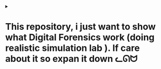 <details>

<summary><h1>This repository, i just want to show what Digital Forensics work (doing realistic simulation lab ). If care about it so expan it down ᓚᘏᗢ </h1></summary>

# Digital_Forensics

![image](https://github.com/user-attachments/assets/da81535d-c9e2-4d72-a2eb-6c07bf2e6f52)

This repository documents a series of digital forensics exercises performed in a simulated lab environment.  Each task demonstrates a key aspect of a digital forensics investigation, from image acquisition to memory analysis.  The goal is to provide a practical, hands-on understanding of the tools and techniques used in real-world digital forensics investigations.

# Task 1: Create a DD-format Image File

**Objective:** Create a bit-by-bit copy (a "forensic image") of a drive using the `dd` command. This is a **crucial first step** in any digital forensics investigation.  The `dd` command, a standard tool in Linux and other Unix-like systems, is used for low-level data copying. By creating an exact copy, we ensure that all data, including deleted files and unallocated space, is preserved.  This allows examiners to analyze the evidence without risking alteration or damage to the original source. We will use the "dd" format as it's a raw, uncompressed format widely compatible with forensic tools.

![image](https://github.com/user-attachments/assets/9ac2fee2-7629-457e-9d5f-1287ce2ff783)

*   **Step 1: File and Group Permissions (Linux) - *Securing the Evidence File***
    *   Before creating the image file, we set up appropriate file system permissions in Linux. **Why is this important?**  Proper permissions are essential for maintaining the **chain of custody** and ensuring the **integrity** of digital evidence.  By restricting access, we prevent unauthorized modification or viewing of the image file.
    *   We create a dedicated group (e.g., `forensics_group`), add this group to the file we are about to create, assign ownership to a designated forensic user, and set specific access rights (e.g., read and write only for the forensic group, read-only for others if necessary, and no execute permissions).  This granular control limits who can interact with the sensitive data within the image file, ensuring only authorized personnel can access and analyze it.

    ![image](https://github.com/user-attachments/assets/f5dc2132-9029-4bf8-b62e-4319ee676c9f)

*   **Step 2: Samba Configuration (Network Share) - *Facilitating Access and Collaboration***
    *   Samba is configured to create a network share. **Why Samba?**  Samba allows seamless file sharing between Linux/Unix-like systems (like Kali Linux where we might be performing analysis) and Windows systems (which might be the system we are imaging or where other analysts are working). This network share enables us to access the image file (and other related files) from different machines on the network. This is beneficial for:
        *   **Collaboration:** Multiple analysts can access the image from their workstations.
        *   **Tool Access:**  If your specialized forensic analysis tools are located on a different system than where the image is created, a network share provides easy access.
    *   We create a dedicated user (e.g., `forensics_user`), set a Samba password for that user to control access to the share, and crucially, add this user to the dedicated group `nhomdieutra` (meaning "investigation group"). This ensures that only members of the investigation team can access the forensic share.

    ![image](https://github.com/user-attachments/assets/40a3a8a3-ad95-4c89-8518-18d7507082f4)

*   **Step 3: Initial Mapping (Physical Machine) - *Initial Setup Attempt***
    *   We first attempted to map a network drive from a Kali Linux machine (a common distribution used for penetration testing and digital forensics) to the physical machine where the target drive was located.  **Why map to the physical machine initially?**  In some scenarios, you might want to directly image a drive connected to a physical machine from a remote analysis workstation. This step represents a common initial approach.

    ![image](https://github.com/user-attachments/assets/f14ae1e3-56f4-4311-af25-b37ef9986e15)

*   **Step 4: Switch to Virtual Machine - *Addressing Practical Limitations***
    *   Due to the large size of the target drive (500GB), we decided to switch to using a virtual machine. **Why the switch?**  Transferring a 500GB image over a network can be very time-consuming and resource-intensive.  Using a virtual machine, especially if the target drive is also virtualized, offers several advantages:
        *   **Speed:** Data transfer within a virtualized environment is often much faster than over a network.
        *   **Resource Efficiency:**  Reduces network bandwidth usage.
        *   **Isolation:**  Keeps the imaging process isolated within the VM environment.

    ![image](https://github.com/user-attachments/assets/fb2add65-4fda-4c7e-97d5-ba04d6300053)

*   **Step 5: Mapping to Virtual Machine - *Establishing the Analysis Environment***
    *   We successfully mapped the network drive (the Samba share we created) to the virtual machine. This establishes the connection between our Kali Linux analysis VM and the location where we will store the image.

    ![image](https://github.com/user-attachments/assets/9e370bd2-53ef-4cfe-87b5-a71f06c290e8)

*   **Step 6: Identify Target Drive - *Verification is Key***
    *   We carefully identified the target drive as "Drive E" within the virtual machine environment. **Why is this step critical?**  **Incorrectly identifying the target drive can lead to imaging the wrong data, or even worse, overwriting the evidence drive!**  Double-checking and verifying the drive letter, size, and contents is paramount before proceeding with image acquisition. *Best practice would be to use disk management tools within the VM to definitively confirm the correct drive.*

    ![image](https://github.com/user-attachments/assets/b9e04084-3d47-46d9-97f8-f0004c72928d)

*   **Step 7: Image Acquisition (dd) - *Creating the Forensic Copy***
    *   We executed the `dd` command to create the `dd` image. **This is the core action of Task 1.**  **What `dd` command would be used here?**  A typical `dd` command for forensic imaging would look like this:
        ```bash
        sudo dd if=/dev/sdb of=/mnt/share/evidence_image.dd bs=4096 conv=noerror,sync status=progress
        ```
        **Let's break down this command:**
        *   `sudo`:  `dd` often requires root privileges to access raw devices.
        *   `if=/dev/sdb`:  **Input File**.  `/dev/sdb` is assumed to be the device node representing the target "Drive E" in the Linux VM. **Important:**  You *must* verify the correct device node for your target drive in your specific environment (using `lsblk`, `fdisk -l`, etc.).  Incorrect device selection can lead to data loss or imaging the wrong drive.
        *   `of=/mnt/share/evidence_image.dd`: **Output File**.  `/mnt/share/evidence_image.dd` specifies the path and filename where the `dd` image will be saved. `/mnt/share` would be the mount point of our Samba share.  Choose a descriptive filename (e.g., `evidence_image.dd`) and location that is easily accessible.
        *   `bs=4096` (or `bs=4k`): **Block Size**. Sets the block size for reading and writing data.  4096 bytes (4KB) is a common and efficient block size for imaging.
        *   `conv=noerror,sync`: **Conversion Options**.
            *   `noerror`:  Tells `dd` to continue copying even if it encounters read errors on the source drive. This is crucial in forensic imaging as you want to capture as much data as possible, even from potentially damaged drives.  Instead of halting on an error, `dd` will attempt to skip over bad sectors.
            *   `sync`:  Pads each input block with zeros to the specified block size if read errors occur. This ensures that the output image is the exact same size as the input drive, even if there are read errors. This helps maintain sector alignment for later analysis.
        *   `status=progress`: (Optional but highly recommended): Displays a progress bar during the imaging process, allowing you to monitor the progress and estimate completion time.

    *   **Documentation is key:** The exact `dd` command used *should always be documented* in your case notes or lab documentation.  This ensures reproducibility and transparency in your process.

    ![image](https://github.com/user-attachments/assets/d656eba5-dbd2-4d8b-80e2-ece70e4931df)

*   **Step 8: Verification (Kali Linux) - *Confirming Image Creation***
    *   We checked the Kali Linux machine (our analysis VM) to confirm that the image file `evidence_image.dd` was successfully created in the Samba share. This is a basic check to ensure the `dd` command completed without major errors and the image file exists where expected.

    ![image](https://github.com/user-attachments/assets/e2dc0d45-1e38-4fb8-b925-f24515a7ea3c)

*   **Step 9: Integrity Check (MD5 Hash) - *Ensuring Data Integrity***
    *   We calculated the MD5 hash of the newly created image file. **Why calculate an MD5 hash?**  **Data Integrity is paramount in forensics.** The MD5 hash acts as a unique digital fingerprint of the image.
    *   **How does it work?** The MD5 algorithm produces a 128-bit hash value.  If even a single bit in the image file is altered (due to data corruption during transfer, storage, or later analysis), the MD5 hash will change completely.
    *   **Best Practice:** You should also calculate the MD5 hash of the *source drive* *before* imaging (if possible and without altering the source drive). Then, compare the hash of the source drive with the hash of the image file. If they match, you have a high degree of confidence that the image is a bit-perfect copy.
    *   We will store this MD5 hash securely and use it later to verify that the image hasn't been tampered with or corrupted at any point during the analysis process. This is a critical part of maintaining the **chain of custody**.

    ![image](https://github.com/user-attachments/assets/3102fae5-3190-4470-8d7e-30a8733edc74)

# Task 2: Convert the Image File from E01 to DD Format

**Objective:** Convert a forensic image from the EnCase Evidence File format (E01) to the raw `dd` format. **Why convert from E01 to DD?**  E01 is a proprietary format primarily associated with EnCase, a commercial forensic software suite. While E01 has advantages like compression and metadata storage, the raw `dd` format is:
*   **Open Standard:** Universally recognized and supported by a vast array of forensic tools, both commercial and open-source.
*   **Interoperable:**  Ensures compatibility across different forensic platforms and operating systems.
*   **Simpler:**  Easier to work with at a low level if needed.
Converting to `dd` makes the image more versatile and accessible for analysis using a wider range of tools.

*   **Step 1: Transfer E01 File - *Accessing the Source Image***
    *   We copied the `Windows_001.E01` file to the mapped network drive accessible from the Kali Linux machine. This makes the E01 image available within our analysis environment.

    ![image](https://github.com/user-attachments/assets/d7115474-e47a-4cb7-a6df-e4c8994cd6c2)

*   **Step 2: Conversion with `xmount` - *Performing the Format Conversion***
    *   We used the `xmount` utility to convert the E01 file to the `dd` format. **Why `xmount`?**  `xmount` is a powerful command-line tool specifically designed for working with various forensic image formats, including E01 (EnCase Evidence File format - EWF).  `xmount` is versatile because it can:
        *   **Convert image formats:** As we are doing here, from E01 to DD.
        *   **Mount images virtually:**  `xmount` can also create a virtual block device from a forensic image *without* actually converting the entire image to a different format first. This is efficient for read-only access.
    *   The likely command used was something like:  `sudo xmount --in ewf --out dd Windows_001.E01 /mnt/e01_mount` (where `/mnt/e01_mount` is a directory you create beforehand to serve as a mount point for `xmount`'s virtual device).
        *   `sudo`: `xmount` may require root privileges.
        *   `--in ewf`: Specifies that the input format is EnCase Evidence File (EWF), which is the E01 format.
        *   `--out dd`: Specifies that the desired output format is raw `dd`.
        *   `Windows_001.E01`:  The input E01 file.
        *   `/mnt/e01_mount`: The mount point directory.  `xmount` will create a virtual device in this directory that represents the converted DD image *or* a mountable representation of the E01 (depending on the specific `xmount` options used). In this case, because we specified `--out dd`, it performs the conversion.

    ![image](https://github.com/user-attachments/assets/f37c4d3b-473a-4f40-9931-94563d54f090)

# Task 3: Mount the Image File on a Linux Workstation

**Objective:** Mount the `dd` image file as a read-only filesystem to access its contents. **Why mount the image?** Mounting allows us to interact with the file system contained within the image in a structured way, as if it were a live drive. This is essential for:
*   **File System Navigation:**  Browsing directories and files using standard file system commands (like `ls`, `cd`, `file`, `cat`, `cp`).
*   **Data Extraction:**  Copying files and directories from the image to our analysis system.
*   **Tool Compatibility:** Many forensic tools are designed to work with mounted file systems.
Mounting should always be done **read-only** to prevent accidental modification of the evidence image.

*   **Step 1: Examine Mounted Files - *Verifying Mount and Exploring Content***
    *   We checked the contents of the mounted directory (`/mnt/dd`) using commands like `ls -l /mnt/dd` to verify that the image was mounted correctly.  We then started exploring the filesystem to get a general overview of its structure and contents. This initial exploration helps to confirm successful mounting and orient us within the file system.

    ![image](https://github.com/user-attachments/assets/8cbf9276-9bd9-4589-bec8-6ef808223639)
    ![image](https://github.com/user-attachments/assets/53ef2679-1f02-4fb9-b557-b54df49a78cf)
    ![image](https://github.com/user-attachments/assets/603529df-5f00-4e48-8ed3-b607175e183a)

*   **Step 2: MD5 Hashing (Images Directory) - *Extracting and Verifying Specific Data***
    *   We calculated the MD5 hashes of files within the `/mnt/dd/images` directory and saved the results to `yeucaubailab.txt`. **Why hash files within a directory?**  This is an example of targeted data extraction and verification.  Perhaps in a scenario, "images" are of particular interest.  Hashing these files serves multiple purposes:
        *   **Integrity Verification:**  If we later copy these images out of the mounted image for further analysis, we can re-calculate their MD5 hashes and compare them to the saved hashes to ensure they haven't been corrupted during extraction.
        *   **Uniqueness Identification:** MD5 hashes can help identify duplicate files within the "images" directory or across the entire image, which can be useful for deduplication or identifying common files.
        *   **Evidence Documentation:** The `yeucaubailab.txt` file serves as a record of the hashes we calculated, documenting our analysis and findings.
    *   The specific command used was likely something like: `find /mnt/dd/images -type f -print0 | xargs -0 md5sum > yeucaubailab.txt`.

    ![image](https://github.com/user-attachments/assets/a88ecb29-90af-4da0-9d86-91fc4a3e2eb7)
    ![image](https://github.com/user-attachments/assets/ecbe52ef-9a93-4d37-b2e0-5e0acf40fc58)

*   **Step 3: MD5 Hashing (Songs Directory) - *Repeating Data Extraction for Another Category***
    *   We repeated the MD5 hashing process for files in the "Songs" directory. **Why hash "Songs"?** This demonstrates applying the same data extraction and verification technique to a different category of files ("Songs").  This could be because "songs" represent another category of potentially relevant evidence in the investigation.  It showcases the scalability and repeatability of the hashing process.

    ![image](https://github.com/user-attachments/assets/656a2f4d-c805-4a15-a4b0-fe1e144e4be9)

*   **Step 4: Mounting an APFS Image - *Handling Different File Systems***
    *   We mounted another `dd` image file, this one containing an Apple File System (APFS). **Why mount an APFS image?** This step demonstrates the ability to work with different file system types commonly encountered in digital forensics.  APFS is the modern file system used by macOS and iOS. Being able to mount and analyze APFS images is crucial when investigating Apple devices.
    *   The likely command would have been something like:  `sudo mount -t apfs -o ro,loop /path/to/image.dd /mnt/apfs` (where `/mnt/apfs` is a mount point you create beforehand).

    ![image](https://github.com/user-attachments/assets/4e46772b-c242-424f-8853-73d9af7e9948)

*   **Step 5: MD5 Hashing (.fseventsd) - *Analyzing System Metadata***
    *   We calculated the MD5 hash of the `.fseventsd` directory (and likely its contents). **Why focus on `.fseventsd`?**  `.fseventsd` is a directory used by macOS to store file system events.  It's a rich source of metadata and can provide valuable insights into user activity, file access patterns, and system events over time.  Analyzing `.fseventsd` can reveal:
        *   File creation, modification, and deletion timestamps.
        *   Application activity related to file access.
        *   Potentially deleted files or actions that are no longer readily apparent in the regular file system.

    ![image](https://github.com/user-attachments/assets/34056b0c-840f-443b-90ad-b622278c7ed0)
    ![image](https://github.com/user-attachments/assets/97d5345e-a02a-4545-8499-223868d0a24f)

*   **Step 6: Continued Hashing - *Comprehensive Data Verification***
    *   We continued calculating hashes and saving them to a text file, likely for further analysis or reporting.  This suggests a more comprehensive effort to hash a larger portion of the mounted image, potentially for a complete inventory of file hashes or to prepare for deeper analysis.

    ![image](https://github.com/user-attachments/assets/0d503e45-7bfe-4698-b432-7adaf70c0a19)

*   **Step 7: Results - *Presenting Findings***
    *   Displayed the results of the hashing operations, likely in the form of the `yeucaubailab.txt` file or a summary of the hashes calculated.  Presenting results clearly is essential for communication in forensic investigations.

    ![image](https://github.com/user-attachments/assets/2083c720-35a9-4159-b162-4996486d0f99)

# Task 4: Extract Hidden Content from the Hard Drive

**Objective:** Use Python scripts to analyze the image and potentially extract hidden content. **Why extract hidden content?**  Attackers and individuals attempting to conceal illicit activity often try to hide data. This could involve:
*   **Deleted Files:**  Files deleted through normal operating system methods may still be recoverable from unallocated space or file system metadata.
*   **Slack Space:**  Unused space within file system clusters can sometimes contain remnants of previously deleted files.
*   **Steganography:**  Data hidden within seemingly innocuous files (like images or audio files).
*   **Hidden Partitions or Volumes:** Areas of the drive not readily accessible through standard file system navigation.
This task aims to explore techniques for uncovering such hidden data.

*   **Script 1: `Phan_tich_Image.py` (Image_Analysis.py) - *Initial Automated Analysis***
    *   This script likely performs initial automated analysis of the image.  **What might this initial analysis include?** Common tasks for a basic image analysis script could be:
        *   **File System Parsing:** Parsing the Master File Table (MFT) in NTFS or similar structures in other file systems to get a list of files and directories, including metadata.
        *   **Deleted File Identification:**  Searching for remnants of deleted file entries in file system metadata.
        *   **File Type Identification:**  Identifying file types based on file signatures (magic numbers) to categorize files.
        *   **Keyword Searching:**  Searching for specific keywords within the image data.

    ![image](https://github.com/user-attachments/assets/059545f4-ead6-4089-90ef-7c5405166da6)

*   **Script 2: `phan_tich_image_pro.py` (Image_Analysis_Pro.py) - *Advanced Analysis and Feature Enhancement***
    *   This script likely builds upon the first script, adding more advanced features or analysis capabilities. **What "pro" features might be included?**  `phan_tich_image_pro.py` could incorporate:
        *   **Deleted File Recovery:**  Attempting to recover the content of deleted files from unallocated space or file system metadata.
        *   **File Carving:**  Searching raw byte streams for file headers and footers to identify and extract files regardless of file system metadata.
        *   **Signature Analysis:**  More sophisticated file type identification and signature matching.
        *   **Data Visualization:**  Presenting analysis results in a more user-friendly or visual format.

    ![image](https://github.com/user-attachments/assets/106c14e8-a4a7-4f37-9601-e00a7e5a5a6c)
    ![image](https://github.com/user-attachments/assets/63d7b60c-28cc-4333-b029-fcd292809a50)

*   **User Directory Exploration - *Targeted Manual Review***
    *   We manually browsed the home directory of the user "roger," specifically navigating to the "Downloads" directory using a file explorer or command line. **Why focus on the "Downloads" directory?**  The "Downloads" directory is a common location where users store files downloaded from the internet or received via email. It's a prime location to look for:
        *   Malware or suspicious executables.
        *   Documents or files related to illicit activity.
        *   Evidence of user actions.
    Manual review complements automated analysis and can uncover details that scripts might miss.

    ![image](https://github.com/user-attachments/assets/6635d2c1-7026-4636-864b-2a423f3e0664)

*   **Script 3: `phan_tich_image_pro_max.py` (Image_Analysis_Pro_Max.py) - *Maximum Feature Set and Accessibility***
    *   This script likely represents the most advanced version of the analysis tool, potentially incorporating the most comprehensive set of features and aiming for improved usability or accessibility. **What "max" features could be added?** `phan_tich_image_pro_max.py` might include:
        *   **Web Interface:** Providing a web-based interface for interacting with the analysis tool and viewing results, as hinted at by the next step.
        *   **Reporting Capabilities:**  Generating automated reports summarizing findings.
        *   **Advanced Carving Techniques:**  More sophisticated file carving algorithms or support for carving specific file types.
        *   **Integration with other tools:**  Potentially integrating with other forensic tools or databases.

    ![image](https://github.com/user-attachments/assets/5eb9c477-a010-4fdc-a3e7-28a8164d465f)

*   **Web Server Access (host='0.0.0.0') - *Remote Access and User Interface***
    *   The addition of `host='0.0.0.0'` in the `phan_tich_image_pro_max.py` script strongly suggests that a web server was integrated into the script. **Why a web server?** A web interface makes the analysis tool more accessible and user-friendly. Setting the host to `0.0.0.0` makes the server accessible from any network interface on the machine, allowing access from:
        *   **Other computers on the network:**  Analysts can access the tool from their workstations using a web browser.
        *   **The physical machine (if the VM is hosted on it):** As indicated in the description, allowing access from the "physical machine."
    This allows for easier interaction with the results of the analysis, potentially through a web-based dashboard or file browser.

    ![image](https://github.com/user-attachments/assets/7fadfc17-8f71-4031-a182-12a313c9644f)
    ![image](https://github.com/user-attachments/assets/6e114bb2-fe2f-4a6e-ac6a-c4a2dd0eb345)

# Task 5: Analyze the Windows Image File System

**Objective:** Use The Sleuth Kit (TSK) tools (`mmls` and `fsstat`) to examine the low-level structure of the file system within the `Windows_002.dd` image. **Why low-level file system analysis?**  Understanding the file system structure is fundamental to digital forensics. Tools like TSK provide insights that go beyond simply browsing files:
*   **Partitioning Scheme:** `mmls` reveals how the disk is partitioned, which is the foundation upon which file systems are built.
*   **File System Type and Metadata:** `fsstat` provides detailed information about the file system itself, including its type, size, metadata structures, and important offsets.
*   **Metadata Entry Exploration:** Examining specific metadata entries (like the Root Directory, Volume Bitmap, $Secure, $Extend) gives a deeper understanding of how NTFS manages files, security, and extended features.
*   **Inode-level Analysis:**  Working with inodes allows for analysis at a fundamental level, independent of file paths, which can be crucial for recovering deleted files or understanding file system operations.

*   **Step 1: Partition Table Analysis (`mmls`) - *Understanding Disk Layout***
    *   We used the `mmls` command to display the partition table of the `Windows_002.dd` image. **What does `mmls` show us?**  `mmls` (Media Layer Sleuth) analyzes the media layer and shows:
        *   **Partitions:**  Lists each partition defined on the disk image.
        *   **Start and End Sectors:**  Indicates the physical location of each partition on the disk in terms of sectors.
        *   **Size:**  The size of each partition.
        *   **Partition Type:**  Identifies the type of each partition (e.g., NTFS, FAT32, Linux native).
        *   **Description:**  Sometimes provides a descriptive label for the partition.
    This command helps to understand the overall organization of the disk *before* delving into specific file systems. Example: `mmls Windows_002.dd`.

    ![image](https://github.com/user-attachments/assets/1684fac8-6405-4523-8b06-6bea83689b9f)

*   **Step 2: File System Details (`fsstat`) - *File System Metadata Examination***
    *   We used the `fsstat` command to display detailed information about the file system within the `Windows_002.dd` image. **What does `fsstat` reveal?** `fsstat` (File System STATistics) provides file system-specific metadata, including:
        *   **File System Type:** Confirms the file system type (e.g., NTFS, FAT, EXT).
        *   **Volume Label:**  The name assigned to the volume.
        *   **Block Size and Cluster Size:**  Fundamental units of data allocation in the file system.
        *   **Inode Count and Range:**  Information about inodes (file system objects) and their numbering scheme.
        *   **Important Offsets:**  Locations of key metadata structures within the file system (e.g., MFT start in NTFS).
    Example: `fsstat Windows_002.dd`.

    ![image](https://github.com/user-attachments/assets/c9a15a7b-3710-433a-86fb-11bd4bae75bd)

*   **NTFS Metadata Entries - *Key File System Structures***
    *   The following are key metadata entries within the NTFS file system that `fsstat` might identify and that are crucial to understand for NTFS analysis:

        *   **5: Root Directory:**  The top-level directory of the file system.  **Why is the root directory important?** It's the starting point for navigating the entire file system. All other files and directories are ultimately located beneath the root directory.

            ![image](https://github.com/user-attachments/assets/7fd3144f-78cc-4713-92e6-ab5c8f9d0aed)

        *   **6: Volume Bitmap:** A file that tracks which clusters (allocation units) on the volume are in use and which are free. **Why is the Volume Bitmap significant?** It's essential for file system integrity and recovery.  By analyzing the bitmap, you can:
            *   Understand disk space utilization.
            *   Identify unallocated space where deleted files might reside.
            *   Potentially repair file system inconsistencies.

            ![image](https://github.com/user-attachments/assets/ef402b42-d095-4b97-a1e2-85c3c97fa6ed)

        *   **9: $Secure:**  Contains security descriptors for files and directories.  **Why is $Secure relevant to forensics?** It manages Access Control Lists (ACLs) that define permissions for users and groups. Analyzing `$Secure` can reveal:
            *   Who has access to specific files and directories.
            *   Potential unauthorized access attempts or privilege escalations.
            *   Evidence of data exfiltration or tampering based on permission changes.

            ![image](https://github.com/user-attachments/assets/2f72d569-cfde-4e52-9c21-e36f59b4766e)

        *   **11: $Extend:**  A directory that contains other metadata files used to extend the functionality of NTFS, such as `$Quota` (disk quotas), `$ObjId` (object IDs), and `$Reparse` (reparse points). **Why is $Extend of interest?** It houses advanced NTFS features. Analyzing files within `$Extend` can uncover:
            *   Disk quota settings that might be relevant to user activity or data storage limits.
            *   Object IDs that can help track file relationships and history.
            *   Reparse points (like symbolic links or junctions) that could indicate file system manipulation or redirection.

            ![image](https://github.com/user-attachments/assets/646ea15d-fb57-43ac-8439-cc38d315a814)

* **Inode Lookup - *Accessing Files by Inode Number***
    * Find the file name or folder based on the inode number. **Why look up files by inode?** Inode numbers are unique identifiers for file system objects.  In some forensic scenarios, you might know the inode number of a file (e.g., from log files or file system metadata), but not its full path. Inode lookup allows you to:
        *   Locate a file or directory if you only have its inode number.
        *   Access files even if their names or directory structure have been altered.
        *   Work with deleted files that might still have inode entries in file system metadata.
    * **How to do inode lookup with TSK?** You would typically use tools like `istat` (inode status) or `ffind` (find file by inode number) from The Sleuth Kit. The specific command would depend on the file system type and the TSK tools available.  *Example command using `istat` (though `istat` mainly displays inode information, not file names directly):* `istat Windows_002.dd <inode_number>`.  To find filenames associated with inodes, you often need to combine tools and potentially parse output.

    ![image](https://github.com/user-attachments/assets/8015aa79-57a9-4543-bc30-861205008ea2)

*   **File Recovery - *Retrieving Files from the Image***
    *   We recovered files from the image file. **Why file recovery?**  A primary goal of digital forensics is often to recover deleted or lost data.  File recovery techniques aim to:
        *   Retrieve files that have been deleted by the user or operating system.
        *   Recover files from damaged or corrupted file systems.
        *   Extract files that might be hidden or obfuscated.
    *   **How is file recovery done?**  File recovery methods range from simple (undeleting files from the recycle bin) to complex (file carving from unallocated space). In this context, "recovering files from the image" likely refers to using TSK tools like `icat` (inode content access tool) to extract the contents of a file based on its inode number.  *Example `icat` command:* `icat Windows_002.dd <inode_number> > recovered_file.txt`.  Other file recovery tools, both command-line and GUI-based, could also be used depending on the specific recovery needs.

    ![image](https://github.com/user-attachments/assets/984c2c15-37f9-47d5-9e5c-5a40aeae5889)

# Task 6: Create and Analyze a File System Timeline using The Sleuth Kit (TSK)

**Objective:** Create a timeline of file system activity using TSK's `fls` and `mactime` tools. **Why create a file system timeline?** Timelines are invaluable in digital investigations because they:
*   **Chronological Order:**  Organize file system events in chronological order, making it easier to understand the sequence of actions and identify patterns.
*   **Activity Reconstruction:** Help reconstruct user activity, application execution, and system events based on file system timestamps.
*   **Anomaly Detection:**  Enable the detection of unusual or suspicious timestamps that might indicate malicious activity or data manipulation.
*   **Evidence Correlation:**  Facilitate the correlation of file system events with other types of evidence (e.g., event logs, network traffic).

*   **Step 1: Extract Temporal Data (`fls`) - *Gathering File System Timestamps***
    *   We used the `fls` command to extract file system metadata, including timestamps (MAC times - Modification, Access, Change), and write the output to `ado.txt`. **What are MAC times and why are they important?**
        *   **MAC Times:**  Represent three key timestamps associated with files and directories in many file systems:
            *   **Modification Time (Mtime):**  When the file content was last modified.
            *   **Access Time (Atime):**  When the file was last accessed (read or executed).
            *   **Change Time (Ctime):** When file metadata (permissions, ownership, etc.) was last changed.
        *   **Forensic Significance:** MAC times provide a record of file system activity. Analyzing these timestamps can reveal when files were created, accessed, modified, or when system events occurred related to files.
    *   `fls` lists files and directories, including deleted entries (if possible), from a disk image. A likely command would be: `fls -r -m "/" -p Windows_002.dd > ado.txt`.
        *   `-r`:  Recursive, to process all directories and subdirectories.
        *   `-m "/"`:  Mount point. Prepends "/" to file paths in the output, making them absolute paths relative to the root of the mounted image.
        *   `-p`:  Full paths. Displays full pathnames in the output.
        *   `Windows_002.dd`: The input disk image file.
        *   `ado.txt`: The output file where `fls` results are saved (often called a "body file").

    ![image](https://github.com/user-attachments/assets/1437e3db-5915-4b45-a71b-932cb12b065c)
    ![image](https://github.com/user-attachments/assets/a8344012-f94b-40eb-a6fb-c490f165ca10)
    ![image](https://github.com/user-attachments/assets/c70ec20c-4f15-4e9c-b090-22b1fcb86f26)

*   **Step 2: Create Timeline (`mactime`) - *Formatting Temporal Data into a Timeline***
    *   We used the `mactime` command to process the output from `fls` (`ado.txt`) and create a chronological timeline of file system events, saving it to `task4_timeline.txt`. **What does `mactime` do?** `mactime` (MAC time to timeline) takes the "body file" output of `fls` (like `ado.txt`) and:
        *   **Parses MAC times:** Extracts the MAC timestamps from the `fls` output.
        *   **Sorts Chronologically:** Sorts the events by timestamp to create a timeline.
        *   **Formats Output:** Formats the timeline data into a human-readable format, often comma-separated values (CSV) or a similar tabular format.
    *   Example: `mactime -b ado.txt -d > task4_timeline.txt`.
        *   `-b ado.txt`:  Specifies `ado.txt` as the "body file" input.
        *   `-d`:  Specifies delimiter (often defaults to comma, creating CSV-like output).
        *   `task4_timeline.txt`: The output file where the timeline is saved.

    ![image](https://github.com/user-attachments/assets/83587142-b8d2-4937-9243-d461d52cccb6)

*   **Step 3: Timeline Analysis - *Interpreting File System Activity***
    *   We analyzed the `task4_timeline.txt` timeline to understand the sequence of events.  **What to look for in a timeline analysis?**  Key observations from a timeline analysis might include:
        *   **Initial System Creation:**  A cluster of events with very similar timestamps might indicate system installation or creation. The example timeline shows initial creation of NTFS metadata files and directories all around "Thu Dec 19 2019 16:55:24," suggesting a system setup or restore on that date.
        *   **User Activity Patterns:**  Sequences of file accesses, modifications, and creations can reveal user workflows and activities.
        *   **Application Execution:**  File system events related to program files or configuration files can indicate application usage.
        *   **Suspicious Timestamps:**  Timestamps that are inconsistent with normal system operation (e.g., timestamps in the future, timestamps that are abruptly changed) can be indicators of tampering or malicious activity.
        *   **Event Gaps:**  Periods of inactivity in the timeline might also be noteworthy, depending on the context of the investigation.
    *   The timeline helps to visualize the temporal relationships between file system events and allows investigators to focus on time periods of interest.

    ![image](https://github.com/user-attachments/assets/2cf933d3-7885-46f3-91f5-27ba3984a42c)

# Task 7: Analyze Common File Formats using a Hex Editor

**Objective:** Examine the internal structure of files using a hex editor. **Why use a hex editor?**  Hex editors provide a raw, byte-level view of file contents. This is essential for:
*   **File Signature Identification:**  Verifying file types by examining file headers and magic numbers.
*   **Data Carving and Recovery:**  Identifying file fragments or embedded data within files.
*   **Malware Analysis:**  Analyzing the structure of executable files and identifying malicious code patterns.
*   **File Format Understanding:**  Gaining a deeper understanding of how different file formats are structured.
*   **Tampering Detection:**  Identifying subtle modifications or inconsistencies in file structures that might indicate tampering.

*   **Step 1: Analyze "FileMau.docx" (SampleFile.docx) - *DOCX File Structure Examination***
    *   We examined a DOCX file in a hex editor. **What are we looking for in a DOCX file?**  DOCX files are based on the ZIP format and contain XML data. In a hex editor, you would expect to see:
        *   **ZIP Header:**  The "PK" (0x50 0x4B in hexadecimal) file signature at the very beginning of the file. This "PK" signature is the telltale sign of a ZIP archive (and DOCX is essentially a ZIP archive).
        *   **XML Content (within the ZIP archive):**  After the ZIP header, you would see binary data representing the compressed XML files that make up the DOCX document content, styles, metadata, etc.  While the XML itself will be compressed, you can still observe the general structure of the ZIP archive.

    ![image](https://github.com/user-attachments/assets/1c14c739-3336-4201-8642-1c1fae2126f9)

*   **Step 2: Analyze "FileMau.gif" (SampleFile.gif) - *GIF File Structure Examination***
    *   We examined a GIF file in a hex editor. **What are we looking for in a GIF file?**  GIF (Graphics Interchange Format) files have specific headers that identify them as GIF images. In a hex editor, you should look for:
        *   **GIF Header (Magic Number):**  Either "GIF87a" or "GIF89a" at the very beginning of the file (in ASCII representation in the hex editor, which corresponds to hexadecimal values). These headers are the definitive identifiers for GIF files.
        *   **Image Data and Control Blocks:**  Following the header, you'll see binary data representing the image pixels, color palettes, and control blocks that define animation or transparency (if applicable).

    ![image](https://github.com/user-attachments/assets/01f5f036-697a-44f0-8b05-8543d825b0a8)

# Task 8: Collect Volatile Information from a Live Windows System

**Objective:** Use the PsTools suite to gather information from a running Windows system. **Why collect volatile information?**  Volatile data is information that exists only in system memory and is lost when the system is powered off or rebooted.  This includes:
*   **Running Processes:**  Information about currently executing programs and their resource usage.
*   **Network Connections:**  Active network connections and listening ports.
*   **Open Files and Handles:**  Lists of files currently opened by processes and system handles.
*   **Registry Data in Memory:**  Parts of the Windows Registry that are cached in memory.
*   **System Logs in Memory:**  Event logs and other system logs that are actively being written to memory.
Collecting volatile data is crucial in incident response and live forensics because it can capture evidence of:
*   Malware running in memory (that might not be persistent on disk).
*   Active network connections to command-and-control servers.
*   Processes accessing sensitive data.
*   System state at the time of an incident.

*   **PsTools Overview - *Powerful System Administration Utilities***
    *   PsTools is a free collection of command-line utilities from Microsoft Sysinternals. **Why PsTools?**  PsTools are incredibly valuable for system administration, troubleshooting, and, importantly, for incident response and digital forensics on Windows systems. They provide powerful capabilities to:
        *   Gather system information remotely or locally.
        *   Manage processes and services.
        *   Interact with the Windows Registry and event logs.
        *   Perform network diagnostics.
    Many of these tools are designed to be used remotely, which is particularly useful in enterprise environments or incident response scenarios.

    ![image](https://github.com/user-attachments/assets/c77ae841-b488-4c30-a378-23a1e2976cab)

*   **1. PsKill - *Process Termination***
    *   Terminates a running process. **Why use PsKill?** In incident response, `PsKill` is essential for quickly stopping malicious processes.  It allows you to terminate processes:
        *   By name (e.g., `SSH.exe`).
        *   By Process ID (PID) (e.g., 7388).
        *   Remotely on another Windows system (if you have administrative credentials).
    This can help contain an incident, prevent further damage, or disrupt attacker activity.

    ![image](https://github.com/user-attachments/assets/f18dbc40-d2f4-4aa9-a4d7-eaab00e738d8)

    *   Example:  `.\\pskill -t 7388` (kills process with PID 7388)

*   **2. PsList - *Process Listing and System Monitoring***
    *   Lists running processes, similar to Task Manager but with more detailed information. **Why use PsList instead of Task Manager?** `PsList` provides more comprehensive information and is command-line driven, making it suitable for scripting and automated data collection. It can show:
        *   Process IDs (PIDs).
        *   Process names.
        *   CPU and memory usage.
        *   Thread counts.
        *   Start times.
        *   Handles and threads.
        *   And more (with options like `-x` for extended information).
    `PsList` is useful for:
        *   Monitoring system performance.
        *   Identifying resource-intensive processes.
        *   Investigating suspicious processes or unusual activity.
        *   Generating process lists for documentation.

    ![image](https://github.com/user-attachments/assets/d5657972-0698-4d95-b61c-3f4a83a92d49)

    *   Example:  `.\\PsList -x` (shows extended information)

*   **3. PsLogList - *Event Log Examination***
    *   Dumps the contents of event logs. **Why examine event logs?** Windows Event Logs are critical sources of information about system events, security events, application events, and errors.  `PsLogList` allows you to:
        *   View event logs from the command line.
        *   Filter events based on various criteria (log name, source, event ID, time range, etc.).
        *   Export event logs for offline analysis.
        *   Access event logs remotely.
    Analyzing event logs is a fundamental part of incident response and digital forensics to:
        *   Track user activity.
        *   Identify security incidents (login failures, account lockouts, etc.).
        *   Troubleshoot system problems.
        *   Establish a timeline of events.

    ![image](https://github.com/user-attachments/assets/8e1e539a-d425-4623-add6-aa224baf9aef)

    *   Example:  `.\\PsLogList`

*   **4. PsPing - *Network Connectivity Testing***
    *   Performs network connectivity tests, similar to the standard `ping` utility, but with added capabilities. **Why use PsPing instead of regular `ping`?** `PsPing` offers more advanced features for network diagnostics, particularly useful in incident response and network troubleshooting. It can:
        *   Measure latency (round-trip time) like `ping`.
        *   Measure bandwidth.
        *   Test TCP port connectivity (to check if a specific port is open on a remote host).
        *   Perform ICMP, TCP, and UDP pings.
    `PsPing` is valuable for:
        *   Verifying network connectivity to remote systems.
        *   Troubleshooting network issues.
        *   Testing if network services are available on specific ports.
        *   Measuring network performance.

    ![image](https://github.com/user-attachments/assets/01e6420f-4b6d-4e5e-ace2-a7b573c776f3)

# Task 9: Analyze a Windows RAM Image File

**Objective:** Analyze a memory dump (RAM image) from a Windows system using Redline and Volatility. **Why RAM analysis?**  As mentioned in Task 8, RAM (Random Access Memory) contains volatile information that is lost when the system is powered off. RAM analysis is critical for:
*   **Detecting Memory-Resident Malware:**  Many types of malware (rootkits, fileless malware, injected code) operate primarily in memory and may leave little or no trace on the hard drive.
*   **Analyzing Running Processes:** Gaining detailed information about processes at the time of memory capture, including their memory usage, loaded modules, and handles.
*   **Recovering Decrypted Data:**  Sensitive data that is encrypted on disk might be decrypted and present in memory during runtime.
*   **Identifying Kernel-Level Activity:** Examining kernel modules, drivers, and system calls can reveal rootkit activity and low-level system manipulations.
*   **Extracting Network Information:**  Network connections, listening ports, and cached network credentials can be found in memory.

*   **Redline Analysis - *GUI-Based Memory Examination***
    *   Redline is a free memory analysis tool from FireEye/Mandiant. **Why Redline?** Redline is a powerful and user-friendly tool, especially for initial triage and analysis of memory dumps. It offers a graphical interface and pre-built analysis modules that simplify common memory forensics tasks.  Redline excels at:
        *   **Automated Analysis:**  Redline performs automated scans and analysis of memory dumps, highlighting potentially suspicious items.
        *   **User-Friendly Interface:**  Provides a GUI for browsing processes, modules, handles, network connections, and other memory artifacts.
        *   **Indicator Scoring:**  Assigns scores to indicators of compromise (IOCs), helping to prioritize investigation efforts.
        *   **Reporting:** Generates reports summarizing findings.

    *   **1. Driver Modules - *Examining Kernel Extensions***
        *   Lists loaded device drivers. **Why analyze driver modules?** Device drivers operate at the kernel level, giving them privileged access to the system. Malware often uses drivers for:
            *   Rootkit functionality (hiding files, processes, network connections).
            *   Kernel-level control and persistence.
            *   Bypassing security mechanisms.
        *   **Observation:**  `RamCaptureDriver64.SYS` in the Administrator's Downloads folder is *highly* suspicious. **Why is this a red flag?**  A driver with a name suggesting RAM capture functionality located in a user's Downloads directory is highly unusual and indicative of:
            *   Malware:  Malware might install a driver for malicious purposes.
            *   Unauthorized Data Collection:  Someone may have intentionally installed a RAM capture tool, possibly for malicious or unauthorized data exfiltration.
            *   Legitimate Tool Misplaced:  While less likely, it could be a legitimate tool that was improperly placed in the Downloads directory.  Regardless, its presence in Downloads and its name warrant immediate investigation.

        ![image](https://github.com/user-attachments/assets/b95d613e-844d-47e1-a750-4da7c6533d7d)

    *   **2. Handles - *Tracking System Resource Access***
        *   Handles are references to system resources (files, registry keys, etc.). **Why analyze handles?** Analyzing handles can reveal:
            *   What files a process is currently accessing (open files, directories, devices).
            *   Which registry keys a process is reading or modifying.
            *   Active network connections associated with a process.
            *   Other system objects (processes, threads, events) that a process is interacting with.
        *   **Example:** The provided examples show handles to registry keys related to recently run programs (`RunMRU`) and autorun programs (`Run`). **Why are these registry keys important?**
            *   `HKEY_USERS\...\Software\Microsoft\Windows\CurrentVersion\Explorer\RunMRU`:  `RunMRU` (Run Most Recently Used) stores a list of programs executed from the "Run" dialog. Malware might use this to track user activity or as part of its execution process.
            *   `HKEY_CURRENT_USER\Software\Microsoft\Windows\CurrentVersion\Run`: The `Run` key is a common location for malware to establish persistence. Programs listed in this key are automatically executed when a user logs in.  Finding entries in the `Run` key associated with unusual or unknown programs is a strong indicator of malware persistence.

        ![image](https://github.com/user-attachments/assets/2a293d7f-23a9-41ce-a6c7-e75f40d8c2eb)
        ![image](https://github.com/user-attachments/assets/cd8ae2a0-e86d-4484-8a2c-0eae495ec03d)
        ![image](https://github.com/user-attachments/assets/c0a69fdc-7a3b-484f-8f91-b864ebef8aee)

    *   **3. Memory Sections - *Process Memory Map***
        *   Memory sections show the different regions of memory used by a process. **Why analyze memory sections?** Examining memory sections can reveal:
            *   Loaded DLLs (Dynamic Link Libraries): DLLs are libraries of code that processes use.  Unusual or unexpected DLLs loaded by a process can be suspicious.
            *   Heap Allocations:  Dynamically allocated memory used by a process.  Large or unusual heap allocations might indicate memory leaks or malicious activity.
            *   Code Sections:  Sections of memory containing executable code.  Analyzing code sections can help identify injected code, shellcode, or other malicious code.
            *   Data Sections:  Sections containing data used by the process.
        *   **Observation:** The analysis of `spoolsv.exe` (a print spooler service) shows that it has been compromised, leading to the creation of other processes (`rundll32.exe`, `cmd.exe`). **Why is `spoolsv.exe` compromise significant?** `spoolsv.exe` is a legitimate Windows service. Malware often targets legitimate processes for process injection to:
            *   Hide its activity by running within a trusted process.
            *   Gain the privileges of the compromised process.
            *   Evade detection by security software that might whitelist legitimate processes.
        *   The child processes `rundll32.exe` and `cmd.exe` spawned from `spoolsv.exe` are also suspicious because they are common tools used by malware for various malicious actions. This process tree relationship is a strong indicator of process injection and potential malware activity.

           ![image](https://github.com/user-attachments/assets/949ad7d1-85b2-4e1d-9ddc-1d8db41c0077)
           ![image](https://github.com/user-attachments/assets/dc9ad625-4155-4548-88d3-0a934a212b28)

    *   **4. Device Tree - *System Hardware Inventory***
        *   Shows the hierarchical relationship of devices connected to the system. **Why analyze the device tree?** The Device Tree provides a structured view of the system's hardware configuration. Analyzing it can help identify:
            *   Unusual or unexpected devices.
            *   Hidden devices that might be used for malicious purposes (e.g., rogue USB devices, hidden network adapters).
            *   Devices that are not properly configured or have driver issues.
            *   Hardware-based rootkits or implants.
        *   **Observation:** "According to section one, a sign of a Drive inserted, and its child process name is RamCAptureDriver."  This likely refers back to the suspicious `RamCaptureDriver64.SYS` driver and suggests that the "Device Tree" analysis might be showing a device associated with this driver, further reinforcing suspicion. *More detail would be needed in the Device Tree section of Redline to fully understand this observation.*

        ![image](https://github.com/user-attachments/assets/ac4c4741-7ad7-428a-b02e-2c3d5fb02691)

    *   **5. Hooks - *System Call Interception***
        *   Hooks are mechanisms that allow a program to intercept and modify the behavior of other programs or the operating system itself. **Why analyze hooks?** Hooks are a powerful technique, but they are also frequently abused by malware. Analyzing hooks can reveal:
            *   Malware that is using hooks to hide its presence (e.g., rootkits hooking system calls to filter output and conceal files or processes).
            *   Keyloggers or data theft malware that are hooking keyboard or network APIs to capture sensitive information.
            *   Process monitoring or manipulation malware that uses hooks to control other applications.
        *   Legitimate uses of hooks exist (e.g., debugging tools, accessibility software), but in a forensic investigation, unusual or unknown hooks warrant careful scrutiny.

        ![image](https://github.com/user-attachments/assets/d909c35c-77f4-461b-be90-612b5e1d75b4)

*   **Volatility Framework - *Command-Line Memory Forensics Powerhouse***
    *   Volatility is a powerful, open-source memory analysis framework. **Why Volatility?** Volatility is a highly regarded and versatile memory forensics tool. Unlike Redline's GUI, Volatility is command-line based and plugin-driven, offering:
        *   **Extensibility:**  Volatility has a vast library of plugins for analyzing various aspects of memory dumps from different operating systems (Windows, Linux, macOS, Android).
        *   **Scriptability:**  Command-line interface allows for scripting and automation of memory analysis tasks.
        *   **Deep Analysis:**  Volatility provides plugins for in-depth analysis of processes, kernel objects, network artifacts, registry data, and much more.
        *   **Cross-Platform:**  Volatility is cross-platform and can be run on Linux, Windows, and macOS.

    *   **1. `memdump` - *Process Memory Extraction***
        *   Extracts the memory space of a specific process. **Why use `memdump`?** `memdump` is useful for:
            *   Isolating a suspicious process for more focused analysis.
            *   Extracting the memory contents of a process for further examination with other tools (e.g., disassemblers, debuggers).
            *   Analyzing the memory of a specific process to identify injected code, configuration data, or sensitive information.
        *   Command Example: `volatility_2.6_win64_standalone.exe -f "E:\\Dieu_tra_so\\Lab4-Resource\\Windows_RAM.mem" --profile=Win2008R2SP0x64 memdump -p 1896 -D "E:\\Dieu_tra_so\\Lab4-Resource\\task2"` (dumps process with PID 1896).
            *   `-f "E:\\Dieu_tra_so\\Lab4-Resource\\Windows_RAM.mem"`: Specifies the memory dump file.
            *   `--profile=Win2008R2SP0x64`:  Specifies the Windows profile for the memory dump.  **Accurate profile selection is critical for Volatility to correctly parse the memory dump.**  You need to know the operating system and service pack of the system from which the memory dump was taken.
            *   `memdump`:  The Volatility plugin to use (process memory dumper).
            *   `-p 1896`:  Specifies the PID of the process to dump (1896 in this example).
            *   `-D "E:\\Dieu_tra_so\\Lab4-Resource\\task2"`:  Specifies the output directory where the process memory dump file will be saved.

         ![image](https://github.com/user-attachments/assets/2889a1a2-a34c-4cb9-86cb-f45fbf4813b9)
         ![image](https://github.com/user-attachments/assets/bef104e5-074c-4e5e-adee-2c5bd41e1a31)

    *   **2. `cmdline` - *Process Command Line Retrieval***
        *   Shows the command line used to launch each process. **Why is the command line important?** The command line used to start a process can provide valuable context and clues about its purpose and origin. It can reveal:
            *   How a process was launched (manually, by a script, automatically at startup).
            *   Command-line arguments passed to the process, which can provide configuration details or indicate malicious intent.
            *   The path to the executable file, which can help verify if it's a legitimate system file or a malicious program.

        ![image](https://github.com/user-attachments/assets/e83df515-8c82-4358-a3e7-7005c6f2b656)

    *   **3. `filescan` - *Memory-Based File Listing***
        *   Scans memory for file objects. **Why `filescan`?** `filescan` can find files that were open in memory, even if:
            *   They have been deleted from the file system.
            *   They are hidden or not readily visible through normal file system browsing.
            *   The file system metadata is corrupted.
        *   `filescan` works by searching for file object structures in memory, which can persist even after files are deleted or unmounted. This can be crucial for recovering evidence of file activity that is no longer present on the disk.

         ![image](https://github.com/user-attachments/assets/eb91fb12-f72d-4010-8025-dae7ba79d94f)

    * **4. `driverscan` - *Memory-Based Driver Listing***
    *    Scans for loaded drivers, and can also reveal hidden drivers. **Why `driverscan`?** Similar to Redline's Driver Modules analysis, `driverscan` in Volatility provides another way to examine loaded drivers in memory. `driverscan` can:
        *   List loaded drivers and their properties.
        *   Potentially detect hidden drivers or rootkit drivers that are attempting to conceal themselves from the operating system.
        *   Provide information about driver load addresses and memory regions.
        *   Supplement Redline's driver analysis or provide driver analysis capabilities when using Volatility independently.

    ![image](https://github.com/user-attachments/assets/9b1a0cc2-f239-4ac0-b17a-69c337adb4b8)

*   **`strings` Command Analysis - *Basic Text Extraction from Raw Memory***
    *   The `strings` command extracts printable strings from a binary file (like a memory dump). **Why use `strings` on a memory dump?** While basic, `strings` can be surprisingly effective for quickly finding human-readable text within raw memory data. This can reveal:
        *   URLs and domain names.
        *   Email addresses.
        *   File paths.
        *   Command-line arguments.
        *   Error messages.
        *   Configuration data.
        *   Potentially even fragments of documents or chat logs.
    `strings` is a quick and easy way to get a first pass at the contents of a memory dump and identify potentially interesting text-based artifacts.
    *   **1. Extract Domain Names - *Identifying Network Destinations***
        *    `strings Windows_RAM.mem | grep -E '\\.(com|net|org)' | sort | uniq`
          This extracts strings that look like domain names ending in .com, .net, or .org. **Why extract domain names?** Domain names found in memory might indicate:
            *   Websites visited by the user.
            *   Communication with command-and-control servers (in malware cases).
            *   Network resources accessed by applications.
            *   Email domains.
        *   `grep -E '\\.(com|net|org)'`:  Uses `grep` (global regular expression print) with extended regular expressions (`-E`) to filter the output of `strings` and keep only lines that match the pattern of a domain name ending in `.com`, `.net`, or `.org`.
        *   `sort | uniq`:  Sorts the output and then uses `uniq` to remove duplicate lines, providing a clean list of unique domain names.

            ![image](https://github.com/user-attachments/assets/4ddf48d8-64ac-4d38-953d-b91bebee70c6)
            ![image](https://github.com/user-attachments/assets/a9dfc65c-5d92-44b5-8c34-989afe0dce51)
            ![image](https://github.com/user-attachments/assets/92648d62-df08-4edc-9090-55eca2ad1391)

    *   **2. Extract Email Addresses - *Identifying Communication Information***
        *   `strings Windows_RAM.mem | grep -E '[A-Za-z0-9._%+-]+@[A-Za-z0-9.-]+\\.[A-Za-z]{2,}' | sort | uniq`
          This extracts strings that match the general pattern of email addresses. **Why extract email addresses?** Email addresses found in memory could be:
            *   User email addresses.
            *   Email addresses used by applications or processes.
            *   Email addresses involved in communications (e.g., in email clients or webmail sessions).
            *   Email addresses used by malware for command-and-control or spamming.
        *   `grep -E '[A-Za-z0-9._%+-]+@[A-Za-z0-9.-]+\\.[A-Za-z]{2,}'`:  Uses `grep` with a regular expression to filter for strings that match the typical email address format.

            ![image](https://github.com/user-attachments/assets/a1cbd257-11b1-448f-a20f-c08194585ebd)

    *   **3. List Commands (cmd and PowerShell) - *Tracing Command-Line Activity***
        *   `strings Windows_RAM.mem | grep -i "cmd.exe " | sort | uniq` (finds command lines involving `cmd.exe`)
        *   `strings Windows_RAM.mem | grep -i "powershell.exe" | sort | uniq`
            This command searches for strings containing `powershell.exe`. **Why look for `cmd.exe` and `powershell.exe`?** `cmd.exe` (Command Prompt) and `powershell.exe` (PowerShell) are command-line interpreters in Windows.  Commands executed via these interpreters leave traces in memory. Finding command lines related to `cmd.exe` or `powershell.exe` in a memory dump can reveal:
            *   Commands executed by the user or by applications.
            *   Potentially malicious commands executed by malware or attackers.
            *   System administration actions.
        *   `grep -i "cmd.exe "` and `grep -i "powershell.exe"`:  Use `grep` with `-i` (case-insensitive) to find lines containing "cmd.exe " or "powershell.exe". The space after "cmd.exe" helps to reduce false positives by matching command lines rather than just occurrences of "cmd.exe" within other strings.
        *   **Important Note:**  While `strings` can find command lines, it's a basic approach.  For more reliable and structured command-line history recovery from memory dumps, Volatility offers plugins like `cmdline` (as shown earlier) and `consoles` (for recovering console history buffers).

        ![image](https://github.com/user-attachments/assets/7bc44feb-1904-461b-b162-679f0044ae24)

# Task 10: Identify and Investigate FTP Brute Force Attacks using Splunk

**Objective:** Use Splunk, a Security Information and Event Management (SIEM) platform, to analyze logs and identify potential FTP brute-force attacks. **Why use a SIEM for log analysis?** SIEM (Security Information and Event Management) tools like Splunk are designed to:
*   **Centralize Log Collection:**  Collect logs from various sources across an IT environment (servers, firewalls, applications, etc.).
*   **Log Aggregation and Normalization:**  Combine logs from different sources and formats into a unified format for easier analysis.
*   **Real-time Monitoring and Alerting:**  Monitor logs in real-time for security events and generate alerts when suspicious activity is detected.
*   **Security Incident Detection and Response:**  Help security analysts identify, investigate, and respond to security incidents by providing powerful log analysis and search capabilities.
*   **Compliance Reporting:**  Generate reports for compliance and auditing purposes.
Using a SIEM is essential for managing and analyzing the large volumes of log data generated in modern IT environments to detect security threats effectively.

*   **Step 1: Splunk Installation - *Setting up the SIEM Platform***
    *   Successfully installed Splunk. **Why install Splunk?**  Splunk is the chosen SIEM platform for this task. Installation is the prerequisite for using Splunk to analyze logs.  *This step might also involve setting up a Splunk "index" to store the FTP logs and configuring Splunk to ingest logs from the FTP server or log file.*

    ![image](https://github.com/user-attachments/assets/33f6a42c-6d45-4319-b9d8-d5bbe018a427)

*   **Step 2: Log Inspection - *Searching and Analyzing FTP Logs in Splunk***
    *   Checked the logs within Splunk. **What kind of logs are we inspecting?**  We are focusing on FTP server logs. **What are we looking for in FTP logs related to brute force?**  To identify a brute-force attack, you would typically look for patterns like:
        *   **Failed Login Attempts:**  FTP logs record failed login attempts. Look for log entries indicating "Login failed," "Authentication failed," or similar messages.
        *   **Source IP Addresses:** Identify the source IP addresses associated with failed login attempts.
        *   **Frequency of Failures:**  A brute-force attack is characterized by a *high frequency* of failed login attempts from the same source IP within a short timeframe.
        *   **Usernames Attempted:** Examine the usernames being used in failed login attempts. Brute-force attacks often try common usernames (e.g., "admin," "root," "test") or lists of usernames.
    *   **Splunk Search (Example):**  To find brute-force attempts in Splunk, you would use Splunk's Search Processing Language (SPL) to query the ingested FTP logs.  A basic SPL query might look like this:
           ```splunk
           index=ftp_logs sourcetype=ftp "Failed password for user"
           | stats count by client_ip, user
           | where count > 5  // Adjust threshold as needed
           | sort -count
           ```
           **Explanation of SPL query:**
           *   `index=ftp_logs sourcetype=ftp "Failed password for user"`:  Searches within the `ftp_logs` index (you would create this index in Splunk and configure it to ingest your FTP logs), for events with the `sourcetype` "ftp" (you would configure this sourcetype when ingesting logs), and that contain the string "Failed password for user" (or a similar string indicating login failure in your specific FTP logs).
           *   `| stats count by client_ip, user`:  Pipes the results to the `stats` command, which calculates statistics. `count by client_ip, user` counts the number of events for each unique combination of `client_ip` (source IP address) and `user` (username).  You need to ensure that your FTP logs are parsed in Splunk to extract fields like `client_ip` and `user`.
           *   `| where count > 5`:  Filters the results to show only those source IPs and usernames that have more than 5 failed login attempts (you would adjust this threshold depending on your environment and the sensitivity of your system).
           *   `| sort -count`:  Sorts the results in descending order of the `count`, so the source IPs with the most failed login attempts appear at the top.

    ![image](https://github.com/user-attachments/assets/df52e6c8-579f-452e-84cb-39441c840b58)

    * **Analysis (not pictured, but crucial):**  After running the Splunk search, you would analyze the results to identify source IPs with a high number of failed login attempts.  You would then investigate these source IPs further to confirm if they are legitimate users or potential attackers performing a brute-force attack.

# Task 11: Investigate Network Attacks using Kiwi Log Viewer

**Objective:** Use Kiwi Log Viewer, a log management tool, to analyze logs and identify a successful FTP login after a potential brute-force attack. **Why use Kiwi Log Viewer?** Kiwi Log Viewer is a simpler log management tool compared to a full-fledged SIEM like Splunk. It's often used for:
*   **Real-time Log Monitoring:**  Viewing logs in real-time as they are generated.
*   **Log Filtering and Searching:**  Filtering and searching logs based on keywords, time ranges, and other criteria.
*   **Centralized Log Collection (from fewer sources, typically):**  Collecting logs from a smaller number of sources, often within a local network.
*   **Basic Log Analysis:**  Performing basic analysis and visualization of log data.
Kiwi Log Viewer is suitable for smaller environments or for focused log analysis tasks where a full SIEM might be overkill. In this task, it's used to demonstrate log analysis using a different tool than Splunk.

*   **Step 1: Log Analysis (Kiwi Log Viewer) - *Examining FTP Logs in Kiwi***
    *   We examined the logs in Kiwi Log Viewer, focusing on FTP login events. **What logs are we looking at in Kiwi?**  Again, we are analyzing FTP server logs, similar to Task 10.  You would need to configure Kiwi Log Viewer to collect logs from the FTP server or load a log file into Kiwi.

*   **Step 2: Identify Successful Login (Response Code 230) - *Pinpointing Successful Authentication***
    *   We know that a successful FTP login typically results in a response code of 230 ("User logged in"). **Why response code 230?** FTP (File Transfer Protocol) uses numerical response codes to indicate the status of commands and server actions.  Response code 230 is the standard FTP response code for a successful user login.  We searched for log entries in Kiwi Log Viewer containing this response code.
    *   **Correlation is Key:** *Crucially*, in a real investigation, finding a successful login (response code 230) is only *one piece* of the puzzle.  To confirm a successful brute-force attack, you would need to **correlate** this successful login event with:
        *   **Preceding failed login attempts:** Look for failed login attempts (with error response codes like 530 - "Not logged in") from the *same source IP address* in the logs *prior* to the successful login.
        *   **Time proximity:**  The successful login should occur shortly *after* a series of failed attempts, indicating the attacker likely guessed the correct credentials after multiple tries.
        *   **Unusual login time or location:**  Consider if the login time or source IP address of the successful login is unusual or unexpected for the legitimate user account.

    ![image](https://github.com/user-attachments/assets/d3e10753-125d-4c38-b28a-739382c29dcf)

*   **Step 3: Identify Log ID - *Referencing the Event***
    *   We identified log ID 8622 as corresponding to the successful login after the brute-force attack. **Why note the Log ID?**  Log IDs are unique identifiers assigned to each log event by Kiwi Log Viewer (or other log management systems).  Noting the Log ID (8622 in this case) allows you to:
        *   **Easily reference this specific event later.**
        *   **Quickly locate the event in the logs if you need to re-examine it.**
        *   **Use the Log ID in reports or documentation to precisely identify the event of interest.**

    ![image](https://github.com/user-attachments/assets/95dae9df-ca2a-4abb-ba7e-54868049090c)

# Thank
</details>
